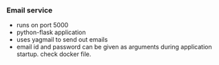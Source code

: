 ### Email service

- runs on port 5000
- python-flask application
- uses yagmail to send out emails
- email id and password can be given as arguments
during application startup. check docker file. 